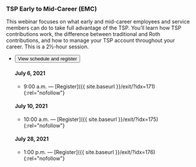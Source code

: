 ### TSP Early to Mid-Career (EMC)

This webinar focuses on what early and mid-career employees and service members can do to take full advantage of the TSP. You’ll learn how TSP contributions work, the difference between traditional and Roth contributions, and how to manage your TSP account throughout your career. This is a 2&frac12;-hour session.

<ul class="usa-accordion">
<li>
  <button
    class="usa-accordion-button"
    aria-expanded="false"
    aria-controls="register-tsp-emc">
    View schedule and register
  </button>
<div id="register-tsp-emc" class="usa-accordion-content" markdown="1">

#### July 6, 2021

- 9:00 a.m. — [Register]({{ site.baseurl }}/exit/?idx=171){:rel="nofollow"}

#### July 10, 2021

- 10:00 a.m. — [Register]({{ site.baseurl }}/exit/?idx=175){:rel="nofollow"}

#### July 28, 2021

- 1:00 p.m. — [Register]({{ site.baseurl }}/exit/?idx=176){:rel="nofollow"}

</div>
</li>
</ul>
